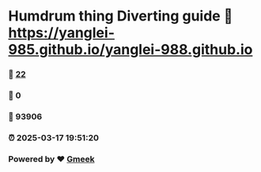 # Humdrum thing Diverting guide :link: https://yanglei-985.github.io/yanglei-988.github.io 
### :page_facing_up: [22](https://yanglei-985.github.io/yanglei-988.github.io/tag.html) 
### :speech_balloon: 0 
### :hibiscus: 93906 
### :alarm_clock: 2025-03-17 19:51:20 
### Powered by :heart: [Gmeek](https://github.com/Meekdai/Gmeek)
